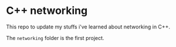 # C++ networking
This repo to update my stuffs i've learned about networking in C++.

The `networking` folder is the first project.